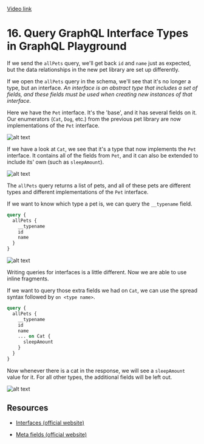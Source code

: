 [Video link](https://egghead.io/lessons/graphql-query-graphql-interface-types-in-graphql-playground)

# 16. Query GraphQL Interface Types in GraphQL Playground

If we send the `allPets` query, we'll get back `id` and `name` just as expected, but the data relationships in the new pet library are set up differently.

If we open the `allPets` query in the schema, we'll see that it's no longer a type, but an interface. _An interface is an abstract type that includes a set of fields, and these fields must be used when creating new instances of that interface._

Here we have the `Pet` interface. It's the 'base', and it has several fields on it. Our enumerators (`Cat`, `Dog`, etc.) from the previous pet library are now implementations of the `Pet` interface.

![alt text](https://i.ibb.co/F8bXbSP/scrnli-1-25-2020-2-37-27-PM.png)

If we have a look at `Cat`, we see that it's a type that now implements the `Pet` interface. It contains all of the fields from `Pet`, and it can also be extended to include its' own (such as `sleepAmount`).

![alt text](https://i.ibb.co/Fx1LtFc/scrnli-1-25-2020-2-45-54-PM.png)

The `allPets` query returns a list of pets, and all of these pets are different types and different implementations of the `Pet` interface.

If we want to know which type a pet is, we can query the `__typename` field.

```graphql
query {
  allPets {
    __typename
    id
    name
  }
}
```

![alt text](https://i.ibb.co/BTwXRT9/scrnli-1-25-2020-2-52-30-PM.png)

Writing queries for interfaces is a little different. Now we are able to use inline fragments.

If we want to query those extra fields we had on `Cat`, we can use the spread syntax followed by `on <type name>`.

```graphql
query {
  allPets {
    __typename
    id
    name
    ... on Cat {
      sleepAmount
    }
  }
}
```

Now whenever there is a cat in the response, we will see a `sleepAmount` value for it. For all other types, the additional fields will be left out.

![alt text](https://i.ibb.co/k1KYPjP/scrnli-1-25-2020-3-03-09-PM.png)

## Resources

- [Interfaces (official website)](https://graphql.org/learn/schema/#interfaces)

- [Meta fields (official website)](https://graphql.org/learn/queries/#meta-fields)
